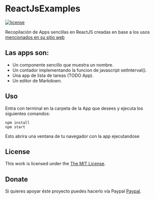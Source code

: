 # ReactJsExamples
[![license](https://img.shields.io/github/license/HerX121/ReactJsExamples.svg)]()

Recopilación de Apps sencillas en ReactJS creadas en base a los usos [mencionados en su sitio web ](https://facebook.github.io/react/)

## Las apps son:
* Un componente sencillo que muestra un nombre.
* Un contador implementando la funcion de javascript setInterval().
* Una app de lista de tareas (TODO App).
* Un editor de Markdown.

## Uso
Entra con terminal en la carpeta de la App que desees y ejecuta los siguientes comandos:
 ```
 npm install
 npm start
 ```
 Esto abrira una ventana de tu navegador con la app ejecutandose

## License
This work is licensed under the [The MIT License](https://raw.githubusercontent.com/HerX121/ReactJsExamples/master/LICENSE).

## Donate
Si quieres apoyar éste proyecto puedes hacerlo vía Paypal [Paypal](paypal.me/HerXLabsDonation/10).
